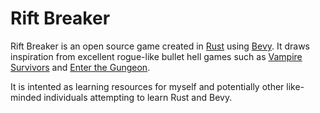 # Rift Breaker

Rift Breaker is an open source game created in [Rust](https://www.rust-lang.org/) using [Bevy](https://bevyengine.org/). It draws inspiration from excellent rogue-like bullet hell games such as [Vampire Survivors](https://store.steampowered.com/app/1794680/Vampire_Survivors/) and [Enter the Gungeon](https://store.steampowered.com/app/311690/Enter_the_Gungeon/).

It is intented as learning resources for myself and potentially other like-minded individuals attempting to learn Rust and Bevy.
